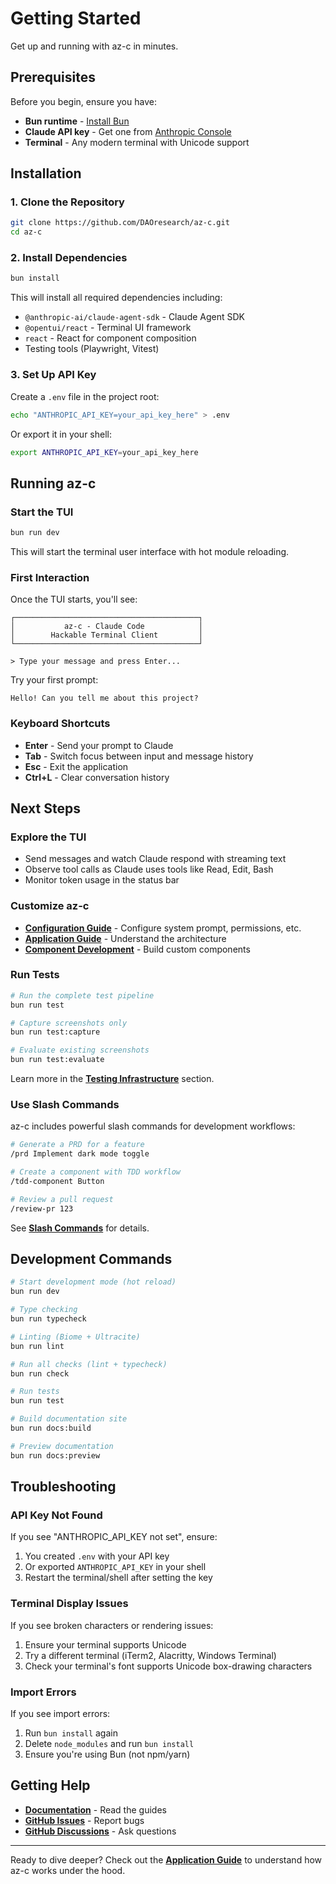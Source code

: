 # Getting Started

Get up and running with az-c in minutes.

## Prerequisites

Before you begin, ensure you have:

- **Bun runtime** - [Install Bun](https://bun.sh/)
- **Claude API key** - Get one from [Anthropic Console](https://console.anthropic.com/)
- **Terminal** - Any modern terminal with Unicode support

## Installation

### 1. Clone the Repository

```bash
git clone https://github.com/DAOresearch/az-c.git
cd az-c
```

### 2. Install Dependencies

```bash
bun install
```

This will install all required dependencies including:
- `@anthropic-ai/claude-agent-sdk` - Claude Agent SDK
- `@opentui/react` - Terminal UI framework
- `react` - React for component composition
- Testing tools (Playwright, Vitest)

### 3. Set Up API Key

Create a `.env` file in the project root:

```bash
echo "ANTHROPIC_API_KEY=your_api_key_here" > .env
```

Or export it in your shell:

```bash
export ANTHROPIC_API_KEY=your_api_key_here
```

## Running az-c

### Start the TUI

```bash
bun run dev
```

This will start the terminal user interface with hot module reloading.

### First Interaction

Once the TUI starts, you'll see:

```
┌─────────────────────────────────────────┐
│           az-c - Claude Code            │
│        Hackable Terminal Client         │
└─────────────────────────────────────────┘

> Type your message and press Enter...
```

Try your first prompt:

```
Hello! Can you tell me about this project?
```

### Keyboard Shortcuts

- **Enter** - Send your prompt to Claude
- **Tab** - Switch focus between input and message history
- **Esc** - Exit the application
- **Ctrl+L** - Clear conversation history

## Next Steps

### Explore the TUI

- Send messages and watch Claude respond with streaming text
- Observe tool calls as Claude uses tools like Read, Edit, Bash
- Monitor token usage in the status bar

### Customize az-c

- **[Configuration Guide](./configuration)** - Configure system prompt, permissions, etc.
- **[Application Guide](/application/)** - Understand the architecture
- **[Component Development](/application/components)** - Build custom components

### Run Tests

```bash
# Run the complete test pipeline
bun run test

# Capture screenshots only
bun run test:capture

# Evaluate existing screenshots
bun run test:evaluate
```

Learn more in the **[Testing Infrastructure](/testing/)** section.

### Use Slash Commands

az-c includes powerful slash commands for development workflows:

```bash
# Generate a PRD for a feature
/prd Implement dark mode toggle

# Create a component with TDD workflow
/tdd-component Button

# Review a pull request
/review-pr 123
```

See **[Slash Commands](/commands/)** for details.

## Development Commands

```bash
# Start development mode (hot reload)
bun run dev

# Type checking
bun run typecheck

# Linting (Biome + Ultracite)
bun run lint

# Run all checks (lint + typecheck)
bun run check

# Run tests
bun run test

# Build documentation site
bun run docs:build

# Preview documentation
bun run docs:preview
```

## Troubleshooting

### API Key Not Found

If you see "ANTHROPIC_API_KEY not set", ensure:
1. You created `.env` with your API key
2. Or exported `ANTHROPIC_API_KEY` in your shell
3. Restart the terminal/shell after setting the key

### Terminal Display Issues

If you see broken characters or rendering issues:
1. Ensure your terminal supports Unicode
2. Try a different terminal (iTerm2, Alacritty, Windows Terminal)
3. Check your terminal's font supports Unicode box-drawing characters

### Import Errors

If you see import errors:
1. Run `bun install` again
2. Delete `node_modules` and run `bun install`
3. Ensure you're using Bun (not npm/yarn)

## Getting Help

- **[Documentation](/application/)** - Read the guides
- **[GitHub Issues](https://github.com/DAOresearch/az-c/issues)** - Report bugs
- **[GitHub Discussions](https://github.com/DAOresearch/az-c/discussions)** - Ask questions

---

Ready to dive deeper? Check out the **[Application Guide](/application/)** to understand how az-c works under the hood.

